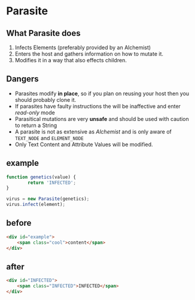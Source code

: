 # Parasite

## What Parasite does
1. Infects Elements (preferably provided by an Alchemist)
2. Enters the host and gathers information on how to mutate it.
3. Modifies it in a way that also effects children.

## Dangers
- Parasites modify **in place**, so if you plan on reusing your host then you should probably clone it.
- If parasites have faulty instructions the will be inaffective and enter *read-only* mode
- Parasitical mutations are very **unsafe** and should be used with caution to return a String
- A parasite is not as extensive as *Alchemist* and is only aware of `TEXT_NODE` and `ELEMENT_NODE`
- Only Text Content and Attribute Values will be modified.

## example
~~~ javascript
function genetics(value) {
		return 'INFECTED';
}

virus = new Parasite(genetics);
virus.infect(element);
~~~

## before
~~~ html
<div id="example">
	<span class="cool">content</span>
</div>
~~~

##  after
~~~ html
<div id="INFECTED">
	<span class="INFECTED">INFECTED</span>
</div>
~~~
